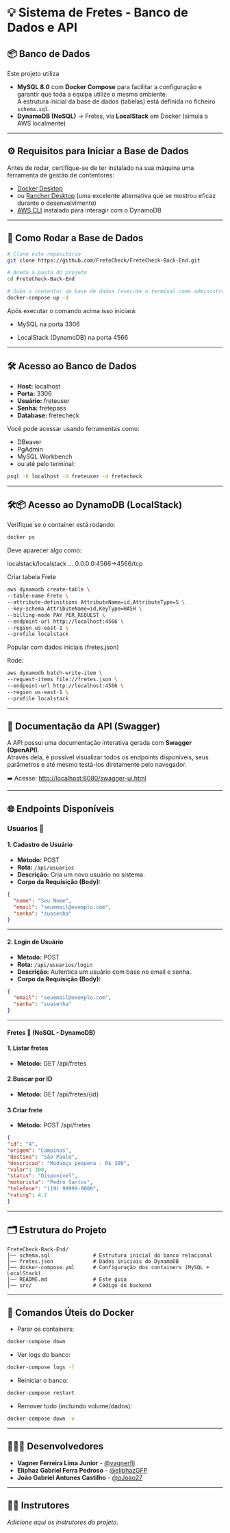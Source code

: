 # 💡 Sistema de Fretes - Banco de Dados e API

## 📦 Banco de Dados

Este projeto utiliza 
- **MySQL 8.0** com **Docker Compose** para facilitar a configuração e garantir que toda a equipa utilize o mesmo ambiente.  
A estrutura inicial da base de dados (tabelas) está definida no ficheiro `schema.sql`.
- **DynamoDB (NoSQL)** → Fretes, via **LocalStack** em Docker (simula a AWS localmente)
---

## ⚙️ Requisitos para Iniciar a Base de Dados

Antes de rodar, certifique-se de ter instalado na sua máquina uma ferramenta de gestão de contentores:

- [Docker Desktop](https://www.docker.com/products/docker-desktop/)
- ou [Rancher Desktop](https://rancherdesktop.io/) (uma excelente alternativa que se mostrou eficaz durante o desenvolvimento)
- [AWS CLI](https://docs.aws.amazon.com/cli/) instalado para interagir com o DynamoDB

---

## 🚀 Como Rodar a Base de Dados

```bash
# Clone este repositório
git clone https://github.com/FreteCheck/FreteCheck-Back-End.git

# Aceda à pasta do projeto
cd FreteCheck-Back-End

# Suba o contentor da base de dados (execute o terminal como administrador)
docker-compose up -d
```

Após executar o comando acima isso iniciará:

- MySQL na porta 3306

- LocalStack (DynamoDB) na porta 4566

---

## 🛠️ Acesso ao Banco de Dados

- **Host:** localhost
- **Porta:** 3306
- **Usuário:** freteuser
- **Senha:** fretepass
- **Database:** fretecheck

Você pode acessar usando ferramentas como:

- DBeaver
- PgAdmin
- MySQL Workbench
- ou até pelo terminal:

```bash
psql -h localhost -U freteuser -d fretecheck
```

---
## 🛠📦 Acesso ao DynamoDB (LocalStack)

Verifique se o container está rodando:

```bash
docker ps
```
Deve aparecer algo como:

localstack/localstack   ...   0.0.0.0:4566->4566/tcp

Criar tabela Frete
```bash
aws dynamodb create-table \
--table-name Frete \
--attribute-definitions AttributeName=id,AttributeType=S \
--key-schema AttributeName=id,KeyType=HASH \
--billing-mode PAY_PER_REQUEST \
--endpoint-url http://localhost:4566 \
--region us-east-1 \
--profile localstack
```
Popular com dados iniciais (fretes.json)

Rode:
```bash
aws dynamodb batch-write-item \
--request-items file://fretes.json \
--endpoint-url http://localhost:4566 \
--region us-east-1 \
--profile localstack
```

---
## 📜 Documentação da API (Swagger)

A API possui uma documentação interativa gerada com **Swagger (OpenAPI)**.  
Através dela, é possível visualizar todos os endpoints disponíveis, seus parâmetros e até mesmo testá-los diretamente pelo navegador.

➡️ Acesse: [http://localhost:8080/swagger-ui.html](http://localhost:8080/swagger-ui.html)

---

## 🌐 Endpoints Disponíveis

### Usuários 👤

#### 1. Cadastro de Usuário

- **Método:** POST
- **Rota:** `/api/usuarios`
- **Descrição:** Cria um novo usuário no sistema.
- **Corpo da Requisição (Body):**

```json
{
  "nome": "Seu Nome",
  "email": "seuemail@exemplo.com",
  "senha": "suasenha"
}
```

---

#### 2. Login de Usuário

- **Método:** POST
- **Rota:** `/api/usuarios/login`
- **Descrição:** Autentica um usuário com base no email e senha.
- **Corpo da Requisição (Body):**

```json
{
  "email": "seuemail@exemplo.com",
  "senha": "suasenha"
}
```

---
#### Fretes 🚚 (NoSQL - DynamoDB)

#### 1. Listar fretes

- **Método:** GET /api/fretes


#### 2.Buscar por ID

- **Método:** GET /api/fretes/{id}


#### 3.Criar frete

- **Método:** POST /api/fretes

```json
{
"id": "4",
"origem": "Campinas",
"destino": "São Paulo",
"descricao": "Mudança pequena - R$ 300",
"valor": 300,
"status": "Disponível",
"motorista": "Pedro Santos",
"telefone": "(19) 99999-0000",
"rating": 4.2
}
```
---

## 🗂️ Estrutura do Projeto

```
FreteCheck-Back-End/
│── schema.sql              # Estrutura inicial do banco relacional
│── fretes.json             # Dados iniciais do DynamoDB
│── docker-compose.yml      # Configuração dos containers (MySQL + LocalStack)
│── README.md               # Este guia
│── src/                    # Código do backend

```

---

## 🐳 Comandos Úteis do Docker

- Parar os containers:

```bash
docker-compose down
```

- Ver logs do banco:

```bash
docker-compose logs -f
```

- Reiniciar o banco:

```bash
docker-compose restart
```

- Remover tudo (incluindo volume/dados):

```bash
docker-compose down -v
```

---

## 👨🏽‍💻 Desenvolvedores

- **Vagner Ferreira Lima Junior** - [@vagnerflj](https://github.com/vagnerflj)
- **Eliphaz Gabriel Ferra Pedroso** - [@eliphazGFP](https://github.com/eliphazGFP)
- **João Gabriel Antunes Castilho** - [@oJoao27](https://github.com/oJoao27)

---

## 👨‍🏫 Instrutores

_Adicione aqui os instrutores do projeto._
